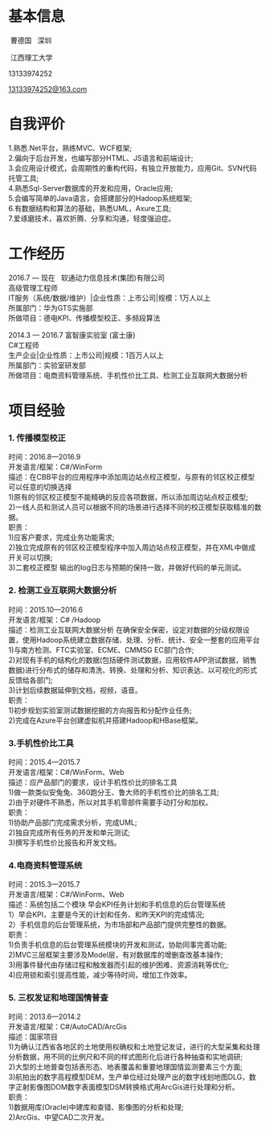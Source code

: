 # 基本信息 #

  曹德国    深圳
  
  江西理工大学     
   
   13133974252
   
   13133974252@163.com

# 自我评价 #
1.熟悉.Net平台，熟练MVC、WCF框架;</br> 
2.偏向于后台开发，也编写部分HTML、JS语言和前端设计;</br>
3.会应用设计模式，会周期性的重构代码，有独立开放能力，应用Git、SVN代码托管工具;</br>
4.熟悉Sql-Server数据库的开发和应用，Oracle应用;</br>
5.会编写简单的Java语言，会搭建部分的Hadoop系统框架;</br>
6.有数据结构和算法的基础，熟悉UML，Axure工具;</br>
7.爱琢磨技术，喜欢折腾、分享和沟通，轻度强迫症。

# 工作经历 #
2016.7 — 现在   软通动力信息技术(集团)有限公司</br>
高级管理工程师</br>
IT服务（系统/数据/维护）|企业性质：上市公司|规模：1万人以上</br>
所属部门：华为GTS实施部</br>
所做项目：德电KPI、传播模型校正、多频段算法</br>

2014.3 — 2016.7  富智康实验室 (富士康)</br>
C#工程师</br>
生产企业|企业性质：上市公司|规模：1百万人以上</br>
所属部门：实验室研发部</br>
所做项目：电商资料管理系统、手机性价比工具、检测工业互联网大数据分析</br>

# 项目经验 #

### 1. 传播模型校正 
时间：2016.8—2016.9</br>
开发语言/框架：C#/WinForm</br>
描述：在CBB平台的应用程序中添加周边站点校正模型，与原有的邻区校正模型可以任意的切换选择</br>
1)原有的邻区校正模型不能精确的反应各项数据，所以添加周边站点校正模型;</br>
2)一线人员和测试人员可以根据不同的场景进行选择不同的校正模型获取精准的数据。</br>
职责：</br>
1)应客户要求，完成业务功能需求;</br>
2)独立完成原有的邻区校正模型程序中加入周边站点校正模型，并在XML中做成开关可以切换;</br>
3)二套校正模型 输出的log日志与预期的保持一致，并做好代码的单元测试。

### 2. 检测工业互联网大数据分析 
时间：2015.10—2016.6</br>
开发语言/框架：C# /Hadoop</br>
描述：检测工业互联网大数据分析 在确保安全保密，设定对数据的分级权限设置，使用Hadoop系统建立数据存储、处理、分析、统计、安全一整套的应用平台</br>
1)与南方检测、FTC实验室、ECME、CMMSG EC部门合作;</br>
2)对现有手机的结构化的数据(包括硬件测试数据，应用软件APP测试数据，销售数据)进行分布式的储存和清洗、转换、处理和分析、知识表达、以可视化的形式反馈给各部门;</br>
3)计划后续数据延伸到文档，视频，语音。</br>
职责：</br>
1)初步规划实验室测试数据挖掘的方向报告和分配作业任务;</br>
2)完成在Azure平台创建虚拟机并搭建Hadoop和HBase框架。

### 3.手机性价比工具 
时间：2015.4—2015.7</br>
开发语言/框架：C#/WinForm、Web</br>
描述：应产品部门的要求，设计手机性价比的排名工具</br>
1)做一款类似安兔兔、360跑分王、鲁大师的手机性价比的排名工具;</br>
2)由于对硬件不熟悉，所以对其手机零部件需要手动打分和加权。</br>
职责：</br>
1)协助产品部门完成需求分析，完成UML;</br>
2)独自完成所有任务的开发和单元测试;</br>
3)撰写手机性价比报告和开发文档。

### 4.电商资料管理系统 
时间：2015.3—2015.7</br>
开发语言/框架：C#/WinForm、Web</br>
描述：系统包括二个模块 早会KPI任务计划和手机信息的后台管理系统</br>
1）早会KPI，主要是今天的计划和任务、和昨天KPI的完成情况;</br>
2）手机信息的后台管理系统，为市场部和产品部门提供完整性的数据。</br>
职责：</br>
1)负责手机信息的后台管理系统模块的开发和测试，协助同事完善功能;</br>
2)MVC三层框架主要涉及Model层，有对数据库的增删查改基本操作;</br>
3)用事件替代由存储过程和触发器而引起的维护困难、资源消耗等优化;</br>
4)应用锁和索引提高性能，减少等待时间，增加工作效率。

### 5. 三权发证和地理国情普查
时间：2013.6—2014.2</br>
开发语言/框架：C#/AutoCAD/ArcGis</br>
描述：国家项目</br>
1)为确认江西省各地区的土地使用权确权和土地登记发证，进行的大型采集和处理分析数据，用不同的比例尺和不同的样式图形化后进行各种抽查和实地调研;</br>
2)大型的土地普查包括表形态、地表覆盖和重要地理国情监测要素三个方面;</br>
3)航拍出的数字高程模型DEM，生产单位经过处理产出的数字线划地图DLG，数字正射影像图DOM数字表面模型DSM转换格式用ArcGis进行处理和分析。</br>
职责：</br>
1)数据用库(Oracle)中建库和查错、影像图的分析和处理;</br>
2)ArcGis、中望CAD二次开发。
